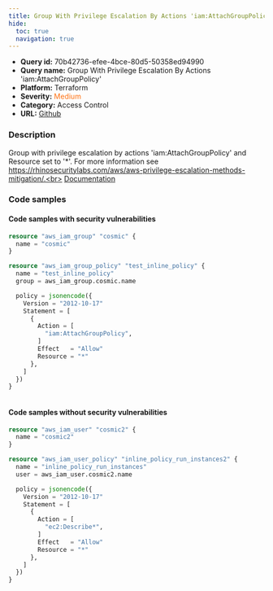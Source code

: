 ```yaml
---
title: Group With Privilege Escalation By Actions 'iam:AttachGroupPolicy'
hide:
  toc: true
  navigation: true
---
```


<style>
  .highlight .hll {
    background-color: #ff171742;
  }
  .md-content {
    max-width: 1100px;
    margin: 0 auto;
  }
</style>

-   **Query id:** 70b42736-efee-4bce-80d5-50358ed94990
-   **Query name:** Group With Privilege Escalation By Actions 'iam:AttachGroupPolicy'
-   **Platform:** Terraform
-   **Severity:** <span style="color:#ff7213">Medium</span>
-   **Category:** Access Control
-   **URL:** [Github](https://github.com/Checkmarx/kics/tree/master/assets/queries/terraform/aws/group_with_privilege_escalation_by_actions_iam_AttachGroupPolicy)

### Description
Group with privilege escalation by actions 'iam:AttachGroupPolicy' and Resource set to '*'. For more information see https://rhinosecuritylabs.com/aws/aws-privilege-escalation-methods-mitigation/.<br>
[Documentation](https://registry.terraform.io/providers/hashicorp/aws/latest/docs/resources/iam_group_policy#policy)

### Code samples
#### Code samples with security vulnerabilities
```tf title="Positive test num. 1 - tf file" hl_lines="1"
resource "aws_iam_group" "cosmic" {
  name = "cosmic"
}

resource "aws_iam_group_policy" "test_inline_policy" {
  name = "test_inline_policy"
  group = aws_iam_group.cosmic.name

  policy = jsonencode({
    Version = "2012-10-17"
    Statement = [
      {
        Action = [
          "iam:AttachGroupPolicy",
        ]
        Effect   = "Allow"
        Resource = "*"
      },
    ]
  })
}



```


#### Code samples without security vulnerabilities
```tf title="Negative test num. 1 - tf file"
resource "aws_iam_user" "cosmic2" {
  name = "cosmic2"
}

resource "aws_iam_user_policy" "inline_policy_run_instances2" {
  name = "inline_policy_run_instances"
  user = aws_iam_user.cosmic2.name

  policy = jsonencode({
    Version = "2012-10-17"
    Statement = [
      {
        Action = [
          "ec2:Describe*",
        ]
        Effect   = "Allow"
        Resource = "*"
      },
    ]
  })
}

```
